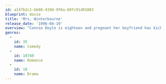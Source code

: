 ```yaml
---
id: a147b2c1-bb88-419d-9f6a-60fc91d01083
blueprint: movie
title: 'Mrs. Winterbourne'
release_date: '1996-04-19'
overview: "Connie Doyle is eighteen and pregnant her boyfriend has kicked her out. She accidentaly ends up on a train where she meets Hugh Winterbourne and his wife Patricia who is pregnant. The train wrecks and she wakes up in the hosptial to find out that it's been assumed that she's Patricia. Hugh's mother takes her in and she falls in love with Hugh's brother Bill. Just when she thinks everything is going her way, her ex-boyfriend shows up."
genres:
  -
    id: 35
    name: Comedy
  -
    id: 10749
    name: Romance
  -
    id: 18
    name: Drama
---
```

